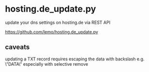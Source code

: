 # hosting.de_update.py
update your dns settings on hosting.de via REST API

https://github.com/lemo/hosting.de_update.py

## caveats
updating a TXT record requires escaping the data with backslash e.g. \\\"DATA\\\" especially with selective remove
